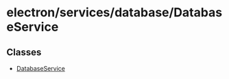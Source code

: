 # electron/services/database/DatabaseService

## Classes

- [DatabaseService](classes/DatabaseService.md)
